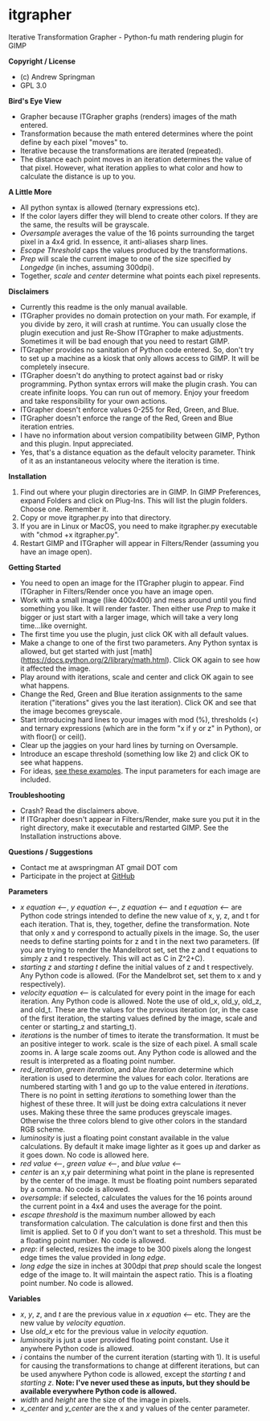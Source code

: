 # itgrapher
Iterative Transformation Grapher - Python-fu math rendering plugin for GIMP

**Copyright / License**
- (c) Andrew Springman
- GPL 3.0

**Bird's Eye View**
- Grapher because ITGrapher graphs (renders) images of the math entered.
- Transformation because the math entered determines where the point define by each pixel "moves" to.
- Iterative because the transformations are iterated (repeated).
- The distance each point moves in an iteration determines the value of that pixel.  However, what iteration applies to what color and how to calculate the distance is up to you.

**A Little More**
- All python syntax is allowed (ternary expressions etc).  
- If the color layers differ they will blend to create other colors.  If they are the same, the results will be grayscale.
- _Oversample_ averages the value of the 16 points surrounding the target pixel in a 4x4 grid.  In essence, it anti-aliases sharp lines.
- _Escape Threshold_ caps the values produced by the transformations.
- _Prep_ will scale the current image to one of the size specified by _Longedge_ (in inches, assuming 300dpi).
- Together, _scale_ and _center_ determine what points each pixel represents.

**Disclaimers**
- Currently this readme is the only manual available.  
- ITGrapher provides no domain protection on your math.  For example, if you divide by zero, it will crash at runtime.  You can usually close the plugin execution and just Re-Show ITGrapher to make adjustments.  Sometimes it will be bad enough that you need to restart GIMP.
- ITGrapher provides no sanitation of Python code entered.  So, don't try to set up a machine as a kiosk that only allows access to GIMP.  It will be completely insecure.
- ITGrapher doesn't do anything to protect against bad or risky programming.  Python syntax errors will make the plugin crash.  You can create infinite loops.  You can run out of memory.  Enjoy your freedom and take responsibility for your own actions.
- ITGrapher doesn't enforce values 0-255 for Red, Green, and Blue.
- ITGrapher doesn't enforce the range of the Red, Green and Blue iteration entries.
- I have no information about version compatibility between GIMP, Python and this plugin. Input appreciated.
- Yes, that's a distance equation as the default velocity parameter.  Think of it as an instantaneous velocity where the iteration is time.

**Installation**
1. Find out where your plugin directories are in GIMP.  In GIMP Preferences, expand Folders and click on Plug-Ins.  This will list the plugin folders.  Choose one.  Remember it.
2. Copy or move itgrapher.py into that directory.
3. If you are in Linux or MacOS, you need to make itgrapher.py executable with "chmod +x itgrapher.py".
4. Restart GIMP and ITGrapher will appear in Filters/Render (assuming you have an image open).

**Getting Started**
- You need to open an image for the ITGrapher plugin to appear.  Find ITGrapher in Filters/Render once you have an image open.
- Work with a small image (like 400x400) and mess around until you find something you like.  It will render faster.  Then either use _Prep_ to make it bigger or just start with a larger image, which will take a very long time...like overnight.
- The first time you use the plugin, just click OK with all default values.
- Make a change to one of the first two parameters.  Any Python syntax is allowed, but get started with just [math] (https://docs.python.org/2/library/math.html).  Click OK again to see how it affected the image.
- Play around with iterations, scale and center and click OK again to see what happens.
- Change the Red, Green and Blue iteration assignments to the same iteration ("iterations" gives you the last iteration).  Click OK and see that the image becomes greyscale.
- Start introducing hard lines to your images with mod (%), thresholds (<) and ternary expressions (which are in the form "x if y or z" in Python), or with floor() or ceil().  
- Clear up the jaggies on your hard lines by turning on Oversample.
- Introduce an escape threshold (something low like 2) and click OK to see what happens.
- For ideas, [see these examples](http://andrewspringman.com/tag/itgrapher/).  The input parameters for each image are included.

**Troubleshooting**
- Crash?  Read the disclaimers above.
- If ITGrapher doesn't appear in Filters/Render, make sure you put it in the right directory, make it executable and restarted GIMP.  See the Installation instructions above.

**Questions / Suggestions**
- Contact me at awspringman AT gmail DOT com
- Participate in the project at [GitHub](https://github.com/andrewspringman/itgrapher)

**Parameters**
- _x equation <--_, _y equation <--_, _z equation <--_ and _t equation <--_ are Python code strings intended to define the new value of x, y, z, and t for each iteration.  That is, they, together, define the transformation.  Note that only x and y correspond to actually pixels in the image.  So, the user needs to define starting points for z and t in the next two parameters.  (If you are trying to render the Mandelbrot set, set the z and t equations to simply z and t respectively.  This will act as C in Z^2+C).
- _starting z_ and _starting t_ define the initial values of z and t respectively.  Any Python code is allowed.  (For the Mandelbrot set, set them to x and y respectively).
- _velocity equation <--_ is calculated for every point in the image for each iteration.  Any Python code is allowed.  Note the use of old_x, old_y, old_z, and old_t.  These are the values for the previous iteration (or, in the case of the first iteration, the starting values defined by the image, scale and center or starting_z and starting_t).
- _iterations_ is the number of times to iterate the transformation.  It must be an positive integer to work.
scale is the size of each pixel.  A small scale zooms in.  A large scale zooms out.  Any Python code is allowed and the result is interpreted as a floating point number.
- _red_iteration_, _green iteration_, and _blue iteration_ determine which iteration is used to determine the values for each color.  Iterations are numbered starting with 1 and go up to the value entered in _iterations_.  There is no point in setting _iterations_ to something lower than the highest of these three.  It will just be doing extra calculations it never uses.  Making these three the same produces greyscale images.  Otherwise the three colors blend to give other colors in the standard RGB scheme.
- _luminosity_ is just a floating point constant available in the value calculations.  By default it make image lighter as it goes up and darker as it goes down.  No code is allowed here.
- _red value <--_, _green value <--_, and _blue value <--_
- _center_ is an x,y pair determining what point in the plane is represented by the center of the image.  It must be floating point numbers separated by a comma.  No code is allowed.
- _oversample_: if selected, calculates the values for the 16 points around the current point in a 4x4 and uses the average for the point.
- _escape threshold_ is the maximum number allowed by each transformation calculation.  The calculation is done first and then this limit is applied.  Set to 0 if you don't want to set a threshold.  This must be a floating point number.  No code is allowed.
- _prep_: if selected, resizes the image to be 300 pixels along the longest edge times the value provided in _long edge_.
- _long edge_ the size in inches at 300dpi that _prep_ should scale the longest edge of the image to.  It will maintain the aspect ratio. This is a floating point number.  No code is allowed.

**Variables**
- _x_, _y_, _z_, and _t_ are the previous value in _x equation <--_ etc.  They are the new value by _velocity equation_.
- Use _old_x_ etc for the previous value in _velocity equation_.
- _luminosity_ is just a user provided floating point constant.  Use it anywhere Python code is allowed.
- _i_ contains the number of the current iteration (starting with 1).  It is useful for causing the transformations to change at different iterations, but can be used anywhere Python code is allowed, except the _starting t_ and _starting z_.
**Note: I've never used these as inputs, but they should be available everywhere Python code is allowed.**
- _width_ and _height_ are the size of the image in pixels.
- _x_center_ and _y_center_ are the x and y values of the center parameter.
